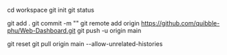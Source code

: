 cd workspace
git init
git status

git add .
git commit -m ""
git remote add origin https://github.com/quibble-phu/Web-Dashboard.git
git push -u origin main        


git reset
git pull origin main --allow-unrelated-histories

